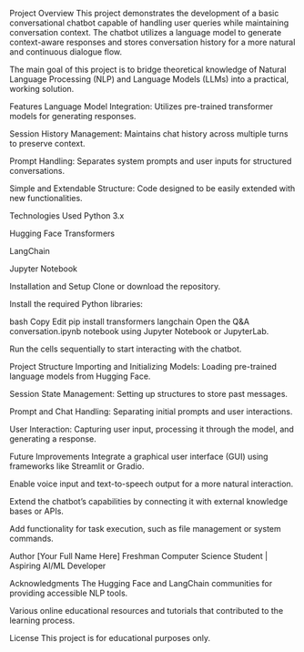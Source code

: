 Project Overview
This project demonstrates the development of a basic conversational chatbot capable of handling user queries while maintaining conversation context. The chatbot utilizes a language model to generate context-aware responses and stores conversation history for a more natural and continuous dialogue flow.

The main goal of this project is to bridge theoretical knowledge of Natural Language Processing (NLP) and Language Models (LLMs) into a practical, working solution.

Features
Language Model Integration: Utilizes pre-trained transformer models for generating responses.

Session History Management: Maintains chat history across multiple turns to preserve context.

Prompt Handling: Separates system prompts and user inputs for structured conversations.

Simple and Extendable Structure: Code designed to be easily extended with new functionalities.

Technologies Used
Python 3.x

Hugging Face Transformers

LangChain

Jupyter Notebook

Installation and Setup
Clone or download the repository.

Install the required Python libraries:

bash
Copy
Edit
pip install transformers langchain
Open the Q&A conversation.ipynb notebook using Jupyter Notebook or JupyterLab.

Run the cells sequentially to start interacting with the chatbot.

Project Structure
Importing and Initializing Models: Loading pre-trained language models from Hugging Face.

Session State Management: Setting up structures to store past messages.

Prompt and Chat Handling: Separating initial prompts and user interactions.

User Interaction: Capturing user input, processing it through the model, and generating a response.

Future Improvements
Integrate a graphical user interface (GUI) using frameworks like Streamlit or Gradio.

Enable voice input and text-to-speech output for a more natural interaction.

Extend the chatbot’s capabilities by connecting it with external knowledge bases or APIs.

Add functionality for task execution, such as file management or system commands.

Author
[Your Full Name Here]
Freshman Computer Science Student | Aspiring AI/ML Developer

Acknowledgments
The Hugging Face and LangChain communities for providing accessible NLP tools.

Various online educational resources and tutorials that contributed to the learning process.

License
This project is for educational purposes only.
